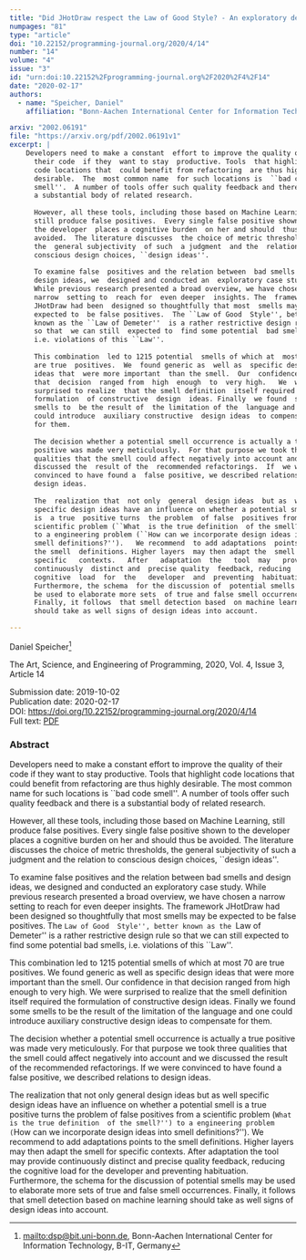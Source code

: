 ```yaml
---
title: "Did JHotDraw respect the Law of Good Style? - An exploratory deep dive into the nature of  false positives of bad code smells"
numpages: "81"
type: "article"
doi: "10.22152/programming-journal.org/2020/4/14"
number: "14"
volume: "4"
issue: "3"
id: "urn:doi:10.22152%2Fprogramming-journal.org%2F2020%2F4%2F14"
date: "2020-02-17"
authors: 
  - name: "Speicher, Daniel"
    affiliation: "Bonn-Aachen International Center for Information Technology, B-IT, Germany"

arxiv: "2002.06191"
file: "https://arxiv.org/pdf/2002.06191v1"
excerpt: |
    Developers need to make a constant  effort to improve the quality of
      their code  if they  want to stay  productive. Tools  that highlight
      code locations that  could benefit from refactoring  are thus highly
      desirable.  The  most common name  for such locations is  ``bad code
      smell''.  A number of tools offer such quality feedback and there is
      a substantial body of related research.
    
      However, all these tools, including those based on Machine Learning,
      still produce false positives.  Every single false positive shown to
      the developer  places a cognitive burden  on her and should  thus be
      avoided.  The literature discusses  the choice of metric thresholds,
      the  general subjectivity  of such  a judgment  and the  relation to
      conscious design choices, ``design ideas''.
    
      To examine false  positives and the relation between  bad smells and
      design ideas, we  designed and conducted an  exploratory case study.
      While previous research presented a broad overview, we have chosen a
      narrow  setting to  reach for  even deeper  insights. The  framework
      JHotDraw had been  designed so thoughtfully that most  smells may be
      expected to  be false positives.  The ``Law of Good  Style'', better
      known as the ``Law of Demeter''  is a rather restrictive design rule
      so that  we can still  expected to  find some potential  bad smells,
      i.e. violations of this ``Law''.
    
      This combination  led to 1215 potential  smells of which at  most 70
      are true  positives.  We  found generic as  well as  specific design
      ideas that  were more important  than the smell.  Our  confidence in
      that  decision  ranged from  high  enough  to  very high.   We  were
      surprised to realize  that the smell definition  itself required the
      formulation  of constructive  design  ideas. Finally  we found  some
      smells to  be the result of  the limitation of the  language and one
      could introduce  auxiliary constructive  design ideas  to compensate
      for them.
    
      The decision whether a potential smell occurrence is actually a true
      positive was made very meticulously.  For that purpose we took three
      qualities that the smell could affect negatively into account and we
      discussed the  result of the  recommended refactorings.  If  we were
      convinced to have found a  false positive, we described relations to
      design ideas.
    
      The  realization that  not only  general  design ideas  but as  well
      specific design ideas have an influence on whether a potential smell
      is  a true  positive turns  the problem  of false  positives from  a
      scientific problem (``What  is the true definition  of the smell?'')
      to a engineering problem (``How can we incorporate design ideas into
      smell definitions?'').   We recommend  to add adaptations  points to
      the smell  definitions. Higher layers  may then adapt the  smell for
      specific   contexts.   After   adaptation  the   tool  may   provide
      continuously  distinct and  precise quality  feedback, reducing  the
      cognitive  load  for  the   developer  and  preventing  habituation.
      Furthermore, the schema  for the discussion of  potential smells may
      be used to elaborate more sets  of true and false smell occurrences.
      Finally, it follows  that smell detection based  on machine learning
      should take as well signs of design ideas into account.

---
```

Daniel Speicher[^1]

The Art, Science, and Engineering of Programming, 2020, Vol. 4, Issue 3, Article 14

Submission date: 2019-10-02  
Publication date: 2020-02-17  
DOI: <https://doi.org/10.22152/programming-journal.org/2020/4/14>  
Full text: [PDF](https://arxiv.org/pdf/2002.06191v1)  


### Abstract
Developers need to make a constant  effort to improve the quality of
  their code  if they  want to stay  productive. Tools  that highlight
  code locations that  could benefit from refactoring  are thus highly
  desirable.  The  most common name  for such locations is  ``bad code
  smell''.  A number of tools offer such quality feedback and there is
  a substantial body of related research.

  However, all these tools, including those based on Machine Learning,
  still produce false positives.  Every single false positive shown to
  the developer  places a cognitive burden  on her and should  thus be
  avoided.  The literature discusses  the choice of metric thresholds,
  the  general subjectivity  of such  a judgment  and the  relation to
  conscious design choices, ``design ideas''.

  To examine false  positives and the relation between  bad smells and
  design ideas, we  designed and conducted an  exploratory case study.
  While previous research presented a broad overview, we have chosen a
  narrow  setting to  reach for  even deeper  insights. The  framework
  JHotDraw had been  designed so thoughtfully that most  smells may be
  expected to  be false positives.  The ``Law of Good  Style'', better
  known as the ``Law of Demeter''  is a rather restrictive design rule
  so that  we can still  expected to  find some potential  bad smells,
  i.e. violations of this ``Law''.

  This combination  led to 1215 potential  smells of which at  most 70
  are true  positives.  We  found generic as  well as  specific design
  ideas that  were more important  than the smell.  Our  confidence in
  that  decision  ranged from  high  enough  to  very high.   We  were
  surprised to realize  that the smell definition  itself required the
  formulation  of constructive  design  ideas. Finally  we found  some
  smells to  be the result of  the limitation of the  language and one
  could introduce  auxiliary constructive  design ideas  to compensate
  for them.

  The decision whether a potential smell occurrence is actually a true
  positive was made very meticulously.  For that purpose we took three
  qualities that the smell could affect negatively into account and we
  discussed the  result of the  recommended refactorings.  If  we were
  convinced to have found a  false positive, we described relations to
  design ideas.

  The  realization that  not only  general  design ideas  but as  well
  specific design ideas have an influence on whether a potential smell
  is  a true  positive turns  the problem  of false  positives from  a
  scientific problem (``What  is the true definition  of the smell?'')
  to a engineering problem (``How can we incorporate design ideas into
  smell definitions?'').   We recommend  to add adaptations  points to
  the smell  definitions. Higher layers  may then adapt the  smell for
  specific   contexts.   After   adaptation  the   tool  may   provide
  continuously  distinct and  precise quality  feedback, reducing  the
  cognitive  load  for  the   developer  and  preventing  habituation.
  Furthermore, the schema  for the discussion of  potential smells may
  be used to elaborate more sets  of true and false smell occurrences.
  Finally, it follows  that smell detection based  on machine learning
  should take as well signs of design ideas into account.


[^1]: <mailto:dsp@bit.uni-bonn.de>, Bonn-Aachen International Center for Information Technology, B-IT, Germany
